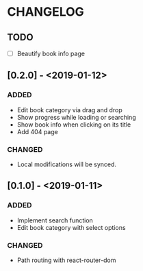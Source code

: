 # CHANGELOG

## TODO

- [ ] Beautify book info page

## [0.2.0] - <2019-01-12>

### ADDED

- Edit book category via drag and drop
- Show progress while loading or searching
- Show book info when clicking on its title
- Add 404 page

### CHANGED

- Local modifications will be synced.

## [0.1.0] - <2019-01-11>

### ADDED

- Implement search function
- Edit book category with select options

### CHANGED

- Path routing with react-router-dom
